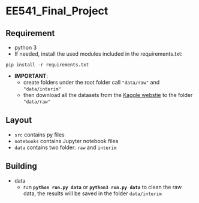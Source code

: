 # EE541_Final_Project

## Requirement
- python 3
- If needed, install the used modules included in the requirements.txt:
```
pip install -r requirements.txt
```
- **IMPORTANT**: 
  - create folders under the root folder call `"data/raw"` and `"data/interim"`
  - then download all the datasets from the [Kaggle webstie](https://www.kaggle.com/datasets/rounakbanik/the-movies-dataset?select=ratings_small.csv) to the folder `"data/raw"`

## Layout
- `src` contains py files
- `notebooks` contains Jupyter notebook files
- `data` contains two folder: `raw` and `interim`

## Building
- data
  - run **`python run.py data`** or **`python3 run.py data`** to clean the raw data, the results will be saved in the folder `data/interim`